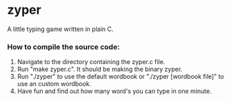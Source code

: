 # zyper
A little typing game written in plain C.

### How to compile the source code:
1. Navigate to the directory containing the zyper.c file.
2. Run "make zyper.c". It should be making the binary zyper.
3. Run "./zyper" to use the default wordbook or "./zyper [wordbook file]" to use an custom wordbook.
4. Have fun and find out how many word's you can type in one minute.
